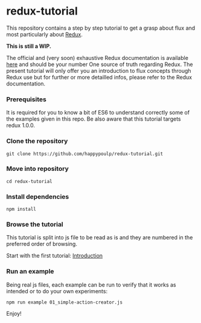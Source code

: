 redux-tutorial
=========================

This repository contains a step by step tutorial to get a grasp about flux and most particularly about [Redux](https://github.com/gaearon/redux).

**This is still a WIP.**

The official and (very soon) exhaustive Redux documentation is available [here](http://gaearon.github.io/redux/) and should be your number One source of truth regarding Redux. The present tutorial will only offer you an introduction to flux concepts through Redux use but for further or more detailled infos, please refer to the Redux documentation.

### Prerequisites
It is required for you to know a bit of ES6 to understand correctly some of the examples given in this repo. Be also aware that this tutorial targets redux 1.0.0.

### Clone the repository
`git clone https://github.com/happypoulp/redux-tutorial.git`

### Move into repository
`cd redux-tutorial`

### Install dependencies
`npm install`

### Browse the tutorial

This tutorial is split into js file to be read as is and they are numbered in the preferred order of browsing.

Start with the first tutorial: [Introduction](00_introduction.js)

### Run an example

Being real js files, each example can be run to verify that it works as intended or to do your own experiments:

`npm run example 01_simple-action-creator.js`

Enjoy!
